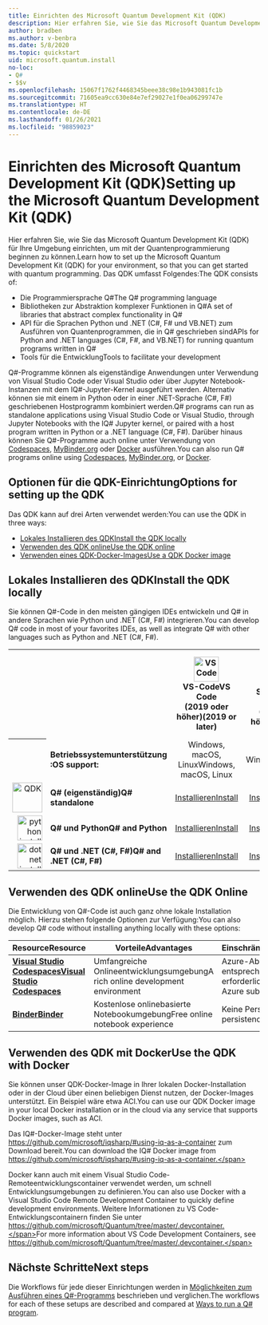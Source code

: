 ```yaml
---
title: Einrichten des Microsoft Quantum Development Kit (QDK)
description: Hier erfahren Sie, wie Sie das Microsoft Quantum Development Kit (QDK) für verschiedene Umgebungen einrichten.
author: bradben
ms.author: v-benbra
ms.date: 5/8/2020
ms.topic: quickstart
uid: microsoft.quantum.install
no-loc:
- Q#
- $$v
ms.openlocfilehash: 15067f1762f4468345beee38c98e1b943081fc1b
ms.sourcegitcommit: 71605ea9cc630e84e7ef29027e1f0ea06299747e
ms.translationtype: HT
ms.contentlocale: de-DE
ms.lasthandoff: 01/26/2021
ms.locfileid: "98859023"
---
```

# <a name="setting-up-the-microsoft-quantum-development-kit-qdk"></a><span data-ttu-id="02ce3-103">Einrichten des Microsoft Quantum Development Kit (QDK)</span><span class="sxs-lookup"><span data-stu-id="02ce3-103">Setting up the Microsoft Quantum Development Kit (QDK)</span></span>

<span data-ttu-id="02ce3-104">Hier erfahren Sie, wie Sie das Microsoft Quantum Development Kit (QDK) für Ihre Umgebung einrichten, um mit der Quantenprogrammierung beginnen zu können.</span><span class="sxs-lookup"><span data-stu-id="02ce3-104">Learn how to set up the Microsoft Quantum Development Kit (QDK) for your environment, so that you can get started with quantum programming.</span></span> <span data-ttu-id="02ce3-105">Das QDK umfasst Folgendes:</span><span class="sxs-lookup"><span data-stu-id="02ce3-105">The QDK consists of:</span></span>

- <span data-ttu-id="02ce3-106">Die Programmiersprache Q#</span><span class="sxs-lookup"><span data-stu-id="02ce3-106">The Q# programming language</span></span>
- <span data-ttu-id="02ce3-107">Bibliotheken zur Abstraktion komplexer Funktionen in Q#</span><span class="sxs-lookup"><span data-stu-id="02ce3-107">A set of libraries that abstract complex functionality in Q#</span></span>
- <span data-ttu-id="02ce3-108">API für die Sprachen Python und .NET (C#, F# und VB.NET) zum Ausführen von Quantenprogrammen, die in Q# geschrieben sind</span><span class="sxs-lookup"><span data-stu-id="02ce3-108">APIs for Python and .NET languages (C#, F#, and VB.NET) for running quantum programs written in Q#</span></span>
- <span data-ttu-id="02ce3-109">Tools für die Entwicklung</span><span class="sxs-lookup"><span data-stu-id="02ce3-109">Tools to facilitate your development</span></span>

<span data-ttu-id="02ce3-110">Q#-Programme können als eigenständige Anwendungen unter Verwendung von Visual Studio Code oder Visual Studio oder über Jupyter Notebook-Instanzen mit dem IQ#-Jupyter-Kernel ausgeführt werden. Alternativ können sie mit einem in Python oder in einer .NET-Sprache (C#, F#) geschriebenen Hostprogramm kombiniert werden.</span><span class="sxs-lookup"><span data-stu-id="02ce3-110">Q# programs can run as standalone applications using Visual Studio Code or Visual Studio, through Jupyter Notebooks with the IQ# Jupyter kernel, or paired with a host program written in Python or a .NET language (C#, F#).</span></span> <span data-ttu-id="02ce3-111">Darüber hinaus können Sie Q#-Programme auch online unter Verwendung von [Codespaces](https://online.visualstudio.com/), [MyBinder.org](https://mybinder.org/) oder [Docker](#use-the-qdk-with-docker) ausführen.</span><span class="sxs-lookup"><span data-stu-id="02ce3-111">You can also run Q# programs online using [Codespaces](https://online.visualstudio.com/), [MyBinder.org](https://mybinder.org/), or [Docker](#use-the-qdk-with-docker).</span></span> 

## <a name="options-for-setting-up-the-qdk"></a><span data-ttu-id="02ce3-112">Optionen für die QDK-Einrichtung</span><span class="sxs-lookup"><span data-stu-id="02ce3-112">Options for setting up the QDK</span></span>

<span data-ttu-id="02ce3-113">Das QDK kann auf drei Arten verwendet werden:</span><span class="sxs-lookup"><span data-stu-id="02ce3-113">You can use the QDK in three ways:</span></span>

- [<span data-ttu-id="02ce3-114">Lokales Installieren des QDK</span><span class="sxs-lookup"><span data-stu-id="02ce3-114">Install the QDK locally</span></span>](#install-the-qdk-locally)
- [<span data-ttu-id="02ce3-115">Verwenden des QDK online</span><span class="sxs-lookup"><span data-stu-id="02ce3-115">Use the QDK online</span></span>](#use-the-qdk-online)
- [<span data-ttu-id="02ce3-116">Verwenden eines QDK-Docker-Images</span><span class="sxs-lookup"><span data-stu-id="02ce3-116">Use a QDK Docker image</span></span>](#use-the-qdk-with-docker)

## <a name="install-the-qdk-locally"></a><span data-ttu-id="02ce3-117">Lokales Installieren des QDK</span><span class="sxs-lookup"><span data-stu-id="02ce3-117">Install the QDK locally</span></span>

<span data-ttu-id="02ce3-118">Sie können Q#-Code in den meisten gängigen IDEs entwickeln und Q# in andere Sprachen wie Python und .NET (C#, F#) integrieren.</span><span class="sxs-lookup"><span data-stu-id="02ce3-118">You can develop Q# code in most of your favorites IDEs, as well as integrate Q# with other languages such as Python and .NET (C#, F#).</span></span>

<table>
    <tr>
        <th width=10%>&nbsp;</th>
        <th>&nbsp;</th>
        <th align="center" width=18%><img src="~/media/vs_code.png" alt="VS Code" width="50"/><br><span data-ttu-id="02ce3-119"><b>VS-Code</span><span class="sxs-lookup"><span data-stu-id="02ce3-119"><b>VS Code</span></span><br><span data-ttu-id="02ce3-120">(2019 oder höher)</b></span><span class="sxs-lookup"><span data-stu-id="02ce3-120">(2019 or later)</b></span></span></th>
        <th align="center" width=18%><img src="~/media/vs_studio.png" alt="Visual Studio" width="50"/><br><span data-ttu-id="02ce3-121"><b>Visual Studio</span><span class="sxs-lookup"><span data-stu-id="02ce3-121"><b>Visual Studio</span></span><br><span data-ttu-id="02ce3-122">(2019 oder höher)</b></span><span class="sxs-lookup"><span data-stu-id="02ce3-122">(2019 or later)</b></span></span></th>
        <th align="center" width=18%><img src="~/media/jupyter-wht.png" alt="jupyter install" width="65"/><br><span data-ttu-id="02ce3-123"><b>Jupyter-Notebooks</b></span><span class="sxs-lookup"><span data-stu-id="02ce3-123"><b>Jupyter Notebooks</b></span></span></th>
        <th align="center" width=18%><img src="~/media/blank.png" alt="blank spacer" width="65"/><br><span data-ttu-id="02ce3-124"><b>Befehlszeile</b></span><span class="sxs-lookup"><span data-stu-id="02ce3-124"><b>Command line</b></span></span></th>
    </tr>
    <tr>
        <th>&nbsp;</th>
        <td align="left"><span data-ttu-id="02ce3-125"><b>Betriebssystemunterstützung :</b></span><span class="sxs-lookup"><span data-stu-id="02ce3-125"><b>OS support:</b></span></span></td>
        <td align="center"><span data-ttu-id="02ce3-126">Windows, macOS, Linux</span><span class="sxs-lookup"><span data-stu-id="02ce3-126">Windows, macOS, Linux</span></span></td>
        <td align="center"><span data-ttu-id="02ce3-127">Nur Windows</span><span class="sxs-lookup"><span data-stu-id="02ce3-127">Windows only</span></span></td>
        <td align="center"><span data-ttu-id="02ce3-128">Windows, macOS, Linux</span><span class="sxs-lookup"><span data-stu-id="02ce3-128">Windows, macOS, Linux</span></span></td>
        <td align="center"><span data-ttu-id="02ce3-129">Windows, macOS, Linux</span><span class="sxs-lookup"><span data-stu-id="02ce3-129">Windows, macOS, Linux</span></span></td>
    </tr>
    <tr>
        <td align="right"><img src="~/media/quantum-wht.png" alt="QDK" width="60"/></td>
        <td align="left"><span data-ttu-id="02ce3-130"><b>Q# (eigenständig)</b></span><span class="sxs-lookup"><span data-stu-id="02ce3-130"><b>Q# standalone</b></span></span></td>
        <td align="center"><span data-ttu-id="02ce3-131"><a href="xref:microsoft.quantum.install.standalone">Installieren</a></span><span class="sxs-lookup"><span data-stu-id="02ce3-131"><a href="xref:microsoft.quantum.install.standalone">Install</a></span></span></td>
        <td align="center"><span data-ttu-id="02ce3-132"><a href="xref:microsoft.quantum.install.standalone">Installieren</a></span><span class="sxs-lookup"><span data-stu-id="02ce3-132"><a href="xref:microsoft.quantum.install.standalone">Install</a></span></span></td>
        <td align="center"><span data-ttu-id="02ce3-133"><a href="xref:microsoft.quantum.install.jupyter">Installieren</a></span><span class="sxs-lookup"><span data-stu-id="02ce3-133"><a href="xref:microsoft.quantum.install.jupyter">Install</a></span></span></td>
        <td align="center"><span data-ttu-id="02ce3-134"><a href="xref:microsoft.quantum.install.standalone">Installieren</a></span><span class="sxs-lookup"><span data-stu-id="02ce3-134"><a href="xref:microsoft.quantum.install.standalone">Install</a></span></span></td>
    </tr>
    <tr>
        <td align="right"><img src="~/media/python.png" alt="python install" width="50"/></td>
        <td align="left"><span data-ttu-id="02ce3-135"><b>Q# und Python</b></span><span class="sxs-lookup"><span data-stu-id="02ce3-135"><b>Q# and Python</b></span></span></td>
        <td align="center"><span data-ttu-id="02ce3-136"><a href="xref:microsoft.quantum.install.python">Installieren</a></span><span class="sxs-lookup"><span data-stu-id="02ce3-136"><a href="xref:microsoft.quantum.install.python">Install</a></span></span></td>
        <td align="center"><span data-ttu-id="02ce3-137"><a href="xref:microsoft.quantum.install.python">Installieren</a></span><span class="sxs-lookup"><span data-stu-id="02ce3-137"><a href="xref:microsoft.quantum.install.python">Install</a></span></span></td>
        <td align="center"><span data-ttu-id="02ce3-138"><a href="xref:microsoft.quantum.install.python">Installieren</a></span><span class="sxs-lookup"><span data-stu-id="02ce3-138"><a href="xref:microsoft.quantum.install.python">Install</a></span></span></td>
        <td align="center"><span data-ttu-id="02ce3-139"><a href="xref:microsoft.quantum.install.python">Installieren</a></span><span class="sxs-lookup"><span data-stu-id="02ce3-139"><a href="xref:microsoft.quantum.install.python">Install</a></span></span></td>
    </tr>
    <tr>
        <td align="right"><img src="~/media/dot_net.png" alt="dotnet install" width="50"/></td>
        <td align="left"><span data-ttu-id="02ce3-140"><b>Q# und .NET (C#, F#)</b></span><span class="sxs-lookup"><span data-stu-id="02ce3-140"><b>Q# and .NET (C#, F#)</b></span></span></td> 
        <td align="center"><span data-ttu-id="02ce3-141"><a href="xref:microsoft.quantum.install.cs">Installieren</a></span><span class="sxs-lookup"><span data-stu-id="02ce3-141"><a href="xref:microsoft.quantum.install.cs">Install</a></span></span></td>
        <td align="center"><span data-ttu-id="02ce3-142"><a href="xref:microsoft.quantum.install.cs">Installieren</a></span><span class="sxs-lookup"><span data-stu-id="02ce3-142"><a href="xref:microsoft.quantum.install.cs">Install</a></span></span></td>
        <td align="center"><span data-ttu-id="02ce3-143">&#10006;</span><span class="sxs-lookup"><span data-stu-id="02ce3-143">&#10006;</span></span></td>
        <td align="center"><span data-ttu-id="02ce3-144"><a href="xref:microsoft.quantum.install.cs">Installieren</a></span><span class="sxs-lookup"><span data-stu-id="02ce3-144"><a href="xref:microsoft.quantum.install.cs">Install</a></span></span></td>
   </tr>
</table>

## <a name="use-the-qdk-online"></a><span data-ttu-id="02ce3-145">Verwenden des QDK online</span><span class="sxs-lookup"><span data-stu-id="02ce3-145">Use the QDK Online</span></span>

<span data-ttu-id="02ce3-146">Die Entwicklung von Q#-Code ist auch ganz ohne lokale Installation möglich. Hierzu stehen folgende Optionen zur Verfügung:</span><span class="sxs-lookup"><span data-stu-id="02ce3-146">You can also develop Q# code without installing anything locally with these options:</span></span>

|<span data-ttu-id="02ce3-147">Resource</span><span class="sxs-lookup"><span data-stu-id="02ce3-147">Resource</span></span>|<span data-ttu-id="02ce3-148">Vorteile</span><span class="sxs-lookup"><span data-stu-id="02ce3-148">Advantages</span></span>|<span data-ttu-id="02ce3-149">Einschränkungen</span><span class="sxs-lookup"><span data-stu-id="02ce3-149">Limitations</span></span>|
|---|---|---|
|[<span data-ttu-id="02ce3-150">**Visual Studio Codespaces**</span><span class="sxs-lookup"><span data-stu-id="02ce3-150">**Visual Studio Codespaces**</span></span>](xref:microsoft.quantum.install.standalone)|<span data-ttu-id="02ce3-151">Umfangreiche Onlineentwicklungsumgebung</span><span class="sxs-lookup"><span data-stu-id="02ce3-151">A rich online development environment</span></span>  |<span data-ttu-id="02ce3-152">Azure-Abonnement und entsprechender Tarif erforderlich</span><span class="sxs-lookup"><span data-stu-id="02ce3-152">Requires an Azure subscription and plan</span></span> |
|[<span data-ttu-id="02ce3-153">**Binder**</span><span class="sxs-lookup"><span data-stu-id="02ce3-153">**Binder**</span></span>](xref:microsoft.quantum.install.binder) | <span data-ttu-id="02ce3-154">Kostenlose onlinebasierte Notebookumgebung</span><span class="sxs-lookup"><span data-stu-id="02ce3-154">Free online notebook experience</span></span> |<span data-ttu-id="02ce3-155">Keine Persistenz</span><span class="sxs-lookup"><span data-stu-id="02ce3-155">No persistence</span></span> |

## <a name="use-the-qdk-with-docker"></a><span data-ttu-id="02ce3-156">Verwenden des QDK mit Docker</span><span class="sxs-lookup"><span data-stu-id="02ce3-156">Use the QDK with Docker</span></span>

<span data-ttu-id="02ce3-157">Sie können unser QDK-Docker-Image in Ihrer lokalen Docker-Installation oder in der Cloud über einen beliebigen Dienst nutzen, der Docker-Images unterstützt. Ein Beispiel wäre etwa ACI.</span><span class="sxs-lookup"><span data-stu-id="02ce3-157">You can use our QDK Docker image in your local Docker installation or in the cloud via any service that supports Docker images, such as ACI.</span></span>

<span data-ttu-id="02ce3-158">Das IQ#-Docker-Image steht unter https://github.com/microsoft/iqsharp/#using-iq-as-a-container zum Download bereit.</span><span class="sxs-lookup"><span data-stu-id="02ce3-158">You can download the IQ# Docker image from https://github.com/microsoft/iqsharp/#using-iq-as-a-container.</span></span> 

<span data-ttu-id="02ce3-159">Docker kann auch mit einem Visual Studio Code-Remoteentwicklungscontainer verwendet werden, um schnell Entwicklungsumgebungen zu definieren.</span><span class="sxs-lookup"><span data-stu-id="02ce3-159">You can also use Docker with a Visual Studio Code Remote Development Container to quickly define development environments.</span></span> <span data-ttu-id="02ce3-160">Weitere Informationen zu VS Code-Entwicklungscontainern finden Sie unter https://github.com/microsoft/Quantum/tree/master/.devcontainer.</span><span class="sxs-lookup"><span data-stu-id="02ce3-160">For more information about VS Code Development Containers, see https://github.com/microsoft/Quantum/tree/master/.devcontainer.</span></span>

## <a name="next-steps"></a><span data-ttu-id="02ce3-161">Nächste Schritte</span><span class="sxs-lookup"><span data-stu-id="02ce3-161">Next steps</span></span>

<span data-ttu-id="02ce3-162">Die Workflows für jede dieser Einrichtungen werden in [Möglichkeiten zum Ausführen eines Q#-Programms](xref:microsoft.quantum.guide.host-programs) beschrieben und verglichen.</span><span class="sxs-lookup"><span data-stu-id="02ce3-162">The workflows for each of these setups are described and compared at [Ways to run a Q# program](xref:microsoft.quantum.guide.host-programs).</span></span>
